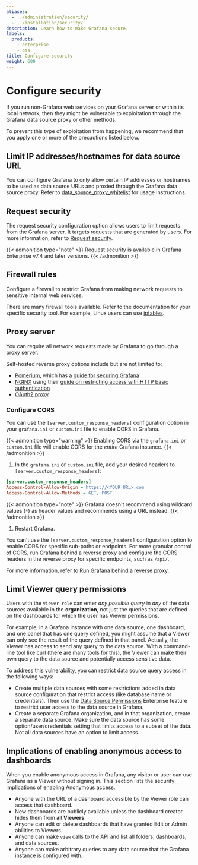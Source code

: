 ```yaml
---
aliases:
  - ../administration/security/
  - ../installation/security/
description: Learn how to make Grafana secure.
labels:
  products:
    - enterprise
    - oss
title: Configure security
weight: 600
---
```


# Configure security

If you run non-Grafana web services on your Grafana server or within its local network, then they might be vulnerable to exploitation through the Grafana data source proxy or other methods.

To prevent this type of exploitation from happening, we recommend that you apply one or more of the precautions listed below.

## Limit IP addresses/hostnames for data source URL

You can configure Grafana to only allow certain IP addresses or hostnames to be used as data source URLs and proxied through the Grafana data source proxy. Refer to [data_source_proxy_whitelist](../configure-grafana/#data_source_proxy_whitelist) for usage instructions.

## Request security

The request security configuration option allows users to limit requests from the Grafana server. It targets requests that are generated by users. For more information, refer to [Request security](configure-request-security/).

{{< admonition type="note" >}}
Request security is available in Grafana Enterprise v7.4 and later versions.
{{< /admonition >}}

## Firewall rules

Configure a firewall to restrict Grafana from making network requests to sensitive internal web services.

There are many firewall tools available. Refer to the documentation for your specific security tool. For example, Linux users can use [iptables](https://en.wikipedia.org/wiki/Iptables).

## Proxy server

You can require all network requests made by Grafana to go through a proxy server.

Self-hosted reverse proxy options include but are not limited to:

- [Pomerium](https://www.pomerium.com/docs), which has a [guide for securing Grafana](https://www.pomerium.com/docs/guides/grafana)
- [NGINX](https://docs.nginx.com/nginx/) using their [guide on restricting access with HTTP basic authentication](https://docs.nginx.com/nginx/admin-guide/security-controls/configuring-http-basic-authentication/)
- [OAuth2 proxy](https://github.com/oauth2-proxy/oauth2-proxy)

### Configure CORS

You can use the `[server.custom_response_headers]` configuration option in your `grafana.ini` or `custom.ini` file to enable CORS in Grafana.

{{< admonition type="warning" >}}
Enabling CORS via the `grafana.ini` or `custom.ini` file will enable CORS for the _entire_ Grafana instance.
{{< /admonition >}}

1. In the `grafana.ini` or `custom.ini` file, add your desired headers to `[server.custom_response_headers]`:

```ini
[server.custom_response_headers]
Access-Control-Allow-Origin = https://<YOUR_URL>.com
Access-Control-Allow-Methods = GET, POST
```

{{< admonition type="note" >}}
Grafana doesn't recommend using wildcard values (`*`) as header values and recommends using a URL instead.
{{< /admonition >}}

1. Restart Grafana.

You can't use the `[server.custom_response_headers]` configuration option to enable CORS for specific sub-paths or endpoints. For more granular control of CORS, run Grafana behind a reverse proxy and configure the CORS headers in the reverse proxy for specific endpoints, such as `/api/`.

For more information, refer to [Run Grafana behind a reverse proxy](https://grafana.com/tutorials/run-grafana-behind-a-proxy/).

## Limit Viewer query permissions

Users with the `Viewer role` can enter _any possible query_ in _any_ of the data sources available in the **organization**, not just the queries that are defined on the dashboards for which the user has Viewer permissions.

For example, in a Grafana instance with one data source, one dashboard, and one panel that has one query defined, you might assume that a Viewer can only see the result of the query defined in that panel. Actually, the Viewer has access to send any query to the data source. With a command-line tool like curl (there are many tools for this), the Viewer can make their own query to the data source and potentially access sensitive data.

To address this vulnerability, you can restrict data source query access in the following ways:

- Create multiple data sources with some restrictions added in data source configuration that restrict access (like database name or credentials). Then use the [Data Source Permissions](../../administration/data-source-management/#data-source-permissions) Enterprise feature to restrict user access to the data source in Grafana.
- Create a separate Grafana organization, and in that organization, create a separate data source. Make sure the data source has some option/user/credentials setting that limits access to a subset of the data. Not all data sources have an option to limit access.

## Implications of enabling anonymous access to dashboards

When you enable anonymous access in Grafana, any visitor or user can use Grafana as a Viewer without signing in. This section lists the security implications of enabling Anonymous access.

- Anyone with the URL of a dashboard accessible by the Viewer role can access that dashboard.
- New dashboards are publicly available unless the dashboard creator hides them from **all Viewers**.
- Anyone can edit or delete dashboards that have granted Edit or Admin abilities to Viewers.
- Anyone can make `view` calls to the API and list all folders, dashboards, and data sources.
- Anyone can make arbitrary queries to any data source that the Grafana instance is configured with.
